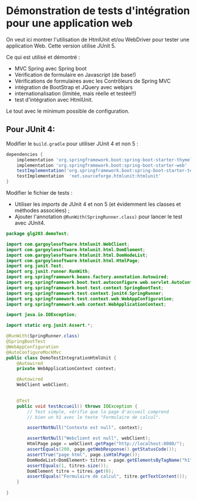 # Démonstration de tests d'intégration pour une application web

On veut ici montrer l'utilisation de HtmlUnit 
et/ou WebDriver pour tester une application 
Web. Cette version utilise JUnit 5.


Ce qui est utilisé et démontré :

- MVC Spring avec Spring boot
- Vérification de formulaire en Javascript (de base!)
- Vérifications de formulaires avec les Contrôleurs de Spring MVC
- intégration de BootStrap et JQuery avec webjars
- internationalisation (limitée, mais réelle et testée!!)
- test d'intégration avec HtmlUnit.  

Le tout avec le minimum possible de configuration.


## Pour JUnit 4:

Modifier le `build.gradle` pour utiliser JUnit 4 et non 5 :


~~~~~gradle
dependencies {
	implementation 'org.springframework.boot:spring-boot-starter-thymeleaf'
	implementation 'org.springframework.boot:spring-boot-starter-web'
	testImplementation('org.springframework.boot:spring-boot-starter-test') 
	testImplementation 	'net.sourceforge.htmlunit:htmlunit'
}
~~~~~

Modifier le fichier de tests :

- Utiliser les *imports* de JUnit 4 et non 5 (et évidemment les classes et 
  méthodes associées) ;
- Ajouter l'annotation `@RunWith(SpringRunner.class)` pour lancer le test avec JUnit4. 

~~~~java
package glg203.demoTest;

import com.gargoylesoftware.htmlunit.WebClient;
import com.gargoylesoftware.htmlunit.html.DomElement;
import com.gargoylesoftware.htmlunit.html.DomNodeList;
import com.gargoylesoftware.htmlunit.html.HtmlPage;
import org.junit.Test;
import org.junit.runner.RunWith;
import org.springframework.beans.factory.annotation.Autowired;
import org.springframework.boot.test.autoconfigure.web.servlet.AutoConfigureMockMvc;
import org.springframework.boot.test.context.SpringBootTest;
import org.springframework.test.context.junit4.SpringRunner;
import org.springframework.test.context.web.WebAppConfiguration;
import org.springframework.web.context.WebApplicationContext;

import java.io.IOException;

import static org.junit.Assert.*;

@RunWith(SpringRunner.class)
@SpringBootTest
@WebAppConfiguration
@AutoConfigureMockMvc
public class DemoTestIntegrationHtmlUnit {
	@Autowired
	private WebApplicationContext context;

	@Autowired
	WebClient webClient;

	
	@Test
	public void testAccueil() throws IOException {
		// Test simple, vérifie que la page d'accueil comprend
		// bien un h1 avec le texte "Formulaire de calcul".

		assertNotNull("Contexte est null", context);

		assertNotNull("Webclient est null", webClient);
		HtmlPage page = webClient.getPage("http://localhost:8080/");
		assertEquals(200, page.getWebResponse().getStatusCode());
		assertTrue("page html", page.isHtmlPage());
		DomNodeList<DomElement> titres = page.getElementsByTagName("h1");
		assertEquals(1, titres.size());
		DomElement titre = titres.get(0);
		assertEquals("Formulaire de calcul", titre.getTextContent());
	}
	
}
~~~~
